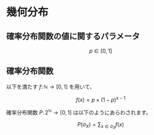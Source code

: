 # 幾何分布

## 確率分布関数の値に関するパラメータ
$$
p \in [0,1]
$$

## 確率分布関数
以下を満たす $f \colon \mathbb{N} \rightarrow [0, 1]$ を用いて、

$$
f(x) = p \times (1-p)^{x-1}
$$

確率分布関数 $P \colon 2^{\mathbb{N}} \rightarrow [0, 1]$ は以下のようにあらわされます。

$$
P(\sigma_{X}) = \displaystyle{\sum_{x \in \sigma_{X}}} f(x)
$$
